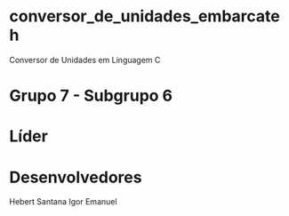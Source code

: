 # conversor_de_unidades_embarcateh
Conversor de Unidades em Linguagem C

# Grupo 7 - Subgrupo 6

# Líder

# Desenvolvedores
Hebert Santana
Igor Emanuel
